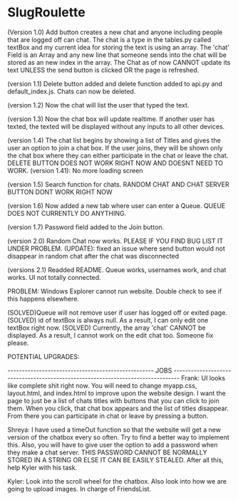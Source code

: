 # SlugRoulette

(Version 1.0)
Add button creates a new chat and anyone including people that are logged off can chat. The chat is a type in the tables.py called textBox and my current idea for storing the text is using an array. The 'chat' Field is an Array and any new line that someone sends into the chat will be stored as an new index in the array. The Chat as of now CANNOT update its text UNLESS the send button is clicked OR the page is refreshed.

(version 1.1)
Delete button added and delete function added to api.py and default_index.js. Chats can now be deleted.

(version 1.2)
Now the chat will list the user that typed the text.

(version 1.3)
Now the chat box will update realtime. If another user has texted, the texted will be displayed without any inputs to all other devices.

(version 1.4) The chat list begins by showing a list of Titles and gives the user an option to join a chat box. If the user joins, they will be shown only the chat box where they can either participate in the chat or leave the chat. DELETE BUTTON DOES NOT WORK RIGHT NOW AND DOESNT NEED TO WORK.
(version 1.41): No more loading screen

(version 1.5)
Search function for chats. RANDOM CHAT AND CHAT SERVER BUTTON DONT WORK RIGHT NOW

(version 1.6)
Now added a new tab where user can enter a Queue. QUEUE DOES NOT CURRENTLY DO ANYTHING.

(version 1.7) Password field added to the Join button.

(version 2.0)
Random Chat now works. PLEASE IF YOU FIND BUG LIST IT UNDER PROBLEM.
(UPDATE): fixed an issue where send button would not disappear in random chat after the chat was disconnected

(versions 2.1)
Readded README. Queue works, usernames work, and chat works. UI not totally connected.

PROBLEM: Windows Explorer cannot run website. Double check to see if this happens elsewhere.

(SOLVED)Queue will not remove user if user has logged off or exited page.
(SOLVED) id of textBox is always null. As a result, I can only edit one textBox right now.
(SOLVED) Currently, the array 'chat' CANNOT be displayed. As a result, I cannot work on the edit chat too. Someone fix please.

POTENTIAL UPGRADES:

--------------------------------------------------- JOBS -------------------------------------------------------------------------------- Frank: UI looks like complete shit right now. You will need to change myapp.css, layout.html, and index.html to improve upon the website design. I want the page to just be a list of chats titles with buttons that you can click to join them. When you click, that chat box appears and the list of titles disappear. From there you can participate in chat or leave by pressing a button.

Shreya: I have used a timeOut function so that the website will get a new version of the chatbox every so often. Try to find a better way to implement this. Also, you will have to give user the option to add a password when they make a chat server. THIS PASSWORD CANNOT BE NORMALLY STORED IN A STRING OR ELSE IT CAN BE EASILY STEALED. After all this, help Kyler with his task.

Kyler: Look into the scroll wheel for the chatbox. Also look into how we are going to upload images. In charge of FriendsList.
